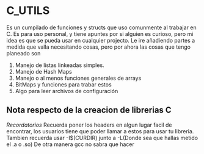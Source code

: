 # C_UTILS

   Es un cumpilado de funciones y structs que uso comunmente al 
trabajar en C. Es para uso personal, y tiene apuntes por si alguien es 
curioso, pero mi idea es que se pueda usar en cualquier projecto.
Le ire añadiendo partes a medida que valla necesitando cosas, pero por ahora
las cosas que tengo planeado son
1. Manejo de listas linkeadas simples.
2. Manejo de Hash Maps
3. Manejo o al menos funciones generales de arrays
4. BitMaps y funciones para trabar estos
5. Algo para leer archivos de configuración

## Nota respecto de la creacion de librerias C

*Recordatorios*
Recuerda poner los headers en algun lugar facil de encontrar, 
los usuarios tiene que poder llamar a estos para usar tu libreria.
	Tambien recuerda usar -I$(CURDIR) junto a -L(Donde sea que hallas metido el .a o .so)
	De otra manera gcc no sabra que hacer
